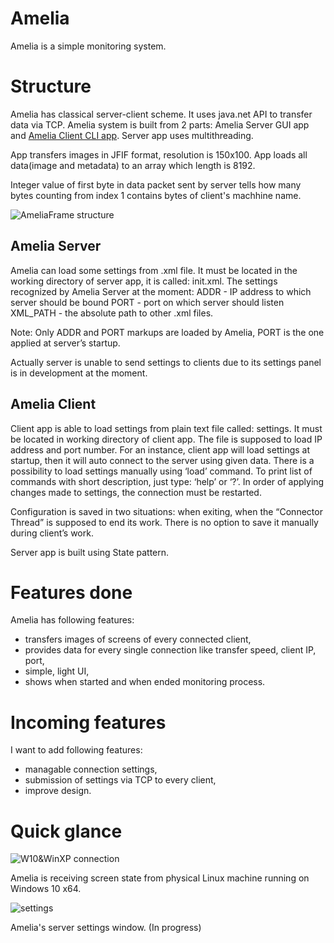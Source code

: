 # Amelia
Amelia is a simple monitoring system.

# Structure
Amelia has classical server-client scheme. It uses java.net API to transfer data via TCP.
Amelia system is built from 2 parts: Amelia Server GUI app and <a href="https://github.com/Obsidiam/ameliaclient">Amelia Client CLI app</a>.
Server app uses multithreading. 

App transfers images in JFIF format, resolution is 150x100. App loads all data(image and metadata) to an array which
length is 8192.

Integer value of first byte in data packet sent by server tells how many bytes counting from index 1 contains 
bytes of client's machhine name.

![AmeliaFrame structure](https://i.imgur.com/mrvX6So.png)

## Amelia Server

Amelia can load some settings from .xml file. 
It must be located in the working directory of server app, it is called: init.xml.
The settings recognized by Amelia Server at the moment:
ADDR - IP address to which server should be bound
PORT - port on which server should listen
XML_PATH - the absolute path to other .xml files.


Note: Only ADDR and PORT markups are loaded by Amelia, PORT is the one applied at server’s startup.

Actually server is unable to send settings to clients due to its settings panel is in development at the moment.

## Amelia Client

Client app is able to load settings from plain text file called: settings. It must be located in working directory of client app.
The file is supposed to load IP address and port number. 
For an instance, client app will load settings at startup, then it will auto connect to the server using given data. There is a possibility to load settings manually using ‘load’ command. To print list of commands with short description, just type: ‘help’ or ‘?’. In order of applying changes made to settings, the connection must be restarted.

Configuration is saved in two situations: 
when exiting,
when the “Connector Thread” is supposed to end its work.
There is no option to save it manually during client’s work. 

Server app is built using State pattern.

# Features done
Amelia has following features:

* transfers images of screens of every connected client,
* provides data for every single connection like transfer speed, client IP, port,
* simple, light UI,
* shows when started and when ended monitoring process.

# Incoming features
I want to add following features:

* managable connection settings,
* submission of settings via TCP to every client,
* improve design.

# Quick glance
![W10&WinXP connection](https://i.imgur.com/VESKEVR.png)

Amelia is receiving screen state from physical Linux machine running on Windows 10 x64.

![settings](http://i.imgur.com/ZCJGvvv.png)

Amelia's server settings window. (In progress)
